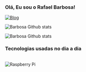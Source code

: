 
### Olá, Eu sou o Rafael Barbosa!

[![Blog](https://img.shields.io/website-up-down-green-red/http/monip.org.svg)](website:http://monip.org)

![Barbosa Github stats](https://github-readme-stats.vercel.app/api?username=Rafabs&show_icons=true&theme=dracula)

![Barbosa Github stats](https://github-readme-stats.vercel.app/api/top-langs/?username=Rafabs&show_icons=true&theme=dracula)

### Tecnologias usadas no dia a dia

<div style="display: inline_block"><br/>
  <img align-"center" alt="Raspberry Pi" src="https://img.shields.io/badge/Raspberry%20Pi-A22846?style=for-the-badge&logo=Raspberry%20Pi&logoColor=white" />
</div>

